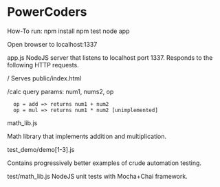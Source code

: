# PowerCoders
How-To run:
  npm install
  npm test
  node app

  Open browser to localhost:1337

app.js
  NodeJS server that listens to localhost port 1337. Responds to the
following HTTP requests.

  /
    Serves public/index.html

  /calc
    query params: num1, nums2, op

      op = add => returns num1 + num2
      op = mul => returns num1 * num2 [unimplemented]

math_lib.js

  Math library that implements addition and multiplication.

test_demo/demo[1-3].js

  Contains progressively better examples of crude automation testing.

test/math_lib.js
  NodeJS unit tests with Mocha+Chai framework.
